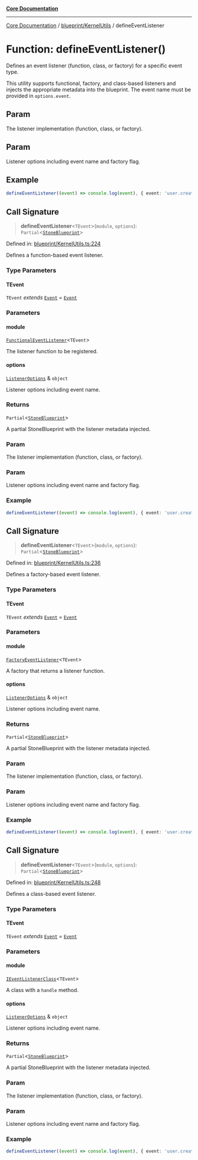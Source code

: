 [**Core Documentation**](../../../README.md)

***

[Core Documentation](../../../README.md) / [blueprint/KernelUtils](../README.md) / defineEventListener

# Function: defineEventListener()

Defines an event listener (function, class, or factory) for a specific event type.

This utility supports functional, factory, and class-based listeners and injects the appropriate metadata
into the blueprint. The event name must be provided in `options.event`.

## Param

The listener implementation (function, class, or factory).

## Param

Listener options including event name and factory flag.

## Example

```ts
defineEventListener((event) => console.log(event), { event: 'user.created' })
```

## Call Signature

> **defineEventListener**\<`TEvent`\>(`module`, `options`): `Partial`\<[`StoneBlueprint`](../../../options/StoneBlueprint/interfaces/StoneBlueprint.md)\>

Defined in: [blueprint/KernelUtils.ts:224](https://github.com/stonemjs/core/blob/65c9e07f9d264b07f6e4091fcc29046b5ca8ea45/src/blueprint/KernelUtils.ts#L224)

Defines a function-based event listener.

### Type Parameters

#### TEvent

`TEvent` *extends* [`Event`](../../../events/Event/classes/Event.md) = [`Event`](../../../events/Event/classes/Event.md)

### Parameters

#### module

[`FunctionalEventListener`](../../../declarations/type-aliases/FunctionalEventListener.md)\<`TEvent`\>

The listener function to be registered.

#### options

[`ListenerOptions`](../../../declarations/interfaces/ListenerOptions.md) & `object`

Listener options including event name.

### Returns

`Partial`\<[`StoneBlueprint`](../../../options/StoneBlueprint/interfaces/StoneBlueprint.md)\>

A partial StoneBlueprint with the listener metadata injected.

### Param

The listener implementation (function, class, or factory).

### Param

Listener options including event name and factory flag.

### Example

```ts
defineEventListener((event) => console.log(event), { event: 'user.created' })
```

## Call Signature

> **defineEventListener**\<`TEvent`\>(`module`, `options`): `Partial`\<[`StoneBlueprint`](../../../options/StoneBlueprint/interfaces/StoneBlueprint.md)\>

Defined in: [blueprint/KernelUtils.ts:236](https://github.com/stonemjs/core/blob/65c9e07f9d264b07f6e4091fcc29046b5ca8ea45/src/blueprint/KernelUtils.ts#L236)

Defines a factory-based event listener.

### Type Parameters

#### TEvent

`TEvent` *extends* [`Event`](../../../events/Event/classes/Event.md) = [`Event`](../../../events/Event/classes/Event.md)

### Parameters

#### module

[`FactoryEventListener`](../../../declarations/type-aliases/FactoryEventListener.md)\<`TEvent`\>

A factory that returns a listener function.

#### options

[`ListenerOptions`](../../../declarations/interfaces/ListenerOptions.md) & `object`

Listener options including event name.

### Returns

`Partial`\<[`StoneBlueprint`](../../../options/StoneBlueprint/interfaces/StoneBlueprint.md)\>

A partial StoneBlueprint with the listener metadata injected.

### Param

The listener implementation (function, class, or factory).

### Param

Listener options including event name and factory flag.

### Example

```ts
defineEventListener((event) => console.log(event), { event: 'user.created' })
```

## Call Signature

> **defineEventListener**\<`TEvent`\>(`module`, `options`): `Partial`\<[`StoneBlueprint`](../../../options/StoneBlueprint/interfaces/StoneBlueprint.md)\>

Defined in: [blueprint/KernelUtils.ts:248](https://github.com/stonemjs/core/blob/65c9e07f9d264b07f6e4091fcc29046b5ca8ea45/src/blueprint/KernelUtils.ts#L248)

Defines a class-based event listener.

### Type Parameters

#### TEvent

`TEvent` *extends* [`Event`](../../../events/Event/classes/Event.md) = [`Event`](../../../events/Event/classes/Event.md)

### Parameters

#### module

[`IEventListenerClass`](../../../declarations/type-aliases/IEventListenerClass.md)\<`TEvent`\>

A class with a `handle` method.

#### options

[`ListenerOptions`](../../../declarations/interfaces/ListenerOptions.md) & `object`

Listener options including event name.

### Returns

`Partial`\<[`StoneBlueprint`](../../../options/StoneBlueprint/interfaces/StoneBlueprint.md)\>

A partial StoneBlueprint with the listener metadata injected.

### Param

The listener implementation (function, class, or factory).

### Param

Listener options including event name and factory flag.

### Example

```ts
defineEventListener((event) => console.log(event), { event: 'user.created' })
```
